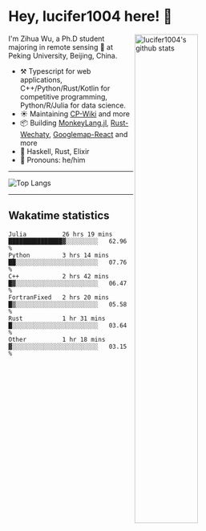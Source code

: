 # Hey, lucifer1004 here! :wave:

<img width="50%" align="right" alt="lucifer1004's github stats" src="https://github-readme-stats.vercel.app/api?username=lucifer1004&show_icons=true">

I'm Zihua Wu, a Ph.D student majoring in remote sensing :satellite: at Peking University, Beijing, China.

- :hammer_and_pick: Typescript for web applications, C++/Python/Rust/Kotlin for competitive programming, Python/R/Julia for data science.
- :sunny: Maintaining [CP-Wiki](https://cp-wiki.vercel.app) and more 
- :package: Building [MonkeyLang.jl](https://github.com/lucifer1004/MonkeyLang.jl), [Rust-Wechaty](https://github.com/wechaty/rust-wechaty), [Googlemap-React](https://github.com/googlemap-react/googlemap-react) and more
- :seedling: Haskell, Rust, Elixir
- :man: Pronouns: he/him

---

![Top Langs](https://github-readme-stats.vercel.app/api/top-langs/?username=lucifer1004&layout=compact)

---

## Wakatime statistics

<!--START_SECTION:waka-->

```text
Julia          26 hrs 19 mins  ███████████████▓░░░░░░░░░   62.96 %
Python         3 hrs 14 mins   ██░░░░░░░░░░░░░░░░░░░░░░░   07.76 %
C++            2 hrs 42 mins   █▓░░░░░░░░░░░░░░░░░░░░░░░   06.47 %
FortranFixed   2 hrs 20 mins   █▒░░░░░░░░░░░░░░░░░░░░░░░   05.58 %
Rust           1 hr 31 mins    █░░░░░░░░░░░░░░░░░░░░░░░░   03.64 %
Other          1 hr 18 mins    ▓░░░░░░░░░░░░░░░░░░░░░░░░   03.15 %
```

<!--END_SECTION:waka-->
